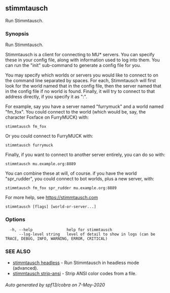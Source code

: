 ## stimmtausch

Run Stimmtausch.

### Synopsis

Run Stimmtausch.
	
Stimmtausch is a client for connecting to MU* servers. You can specify these in
your config file, along with information used to log into them. You can run the
"init" sub-command to generate a config file for you.

You may specify which worlds or servers you would like to connect to on the
command line separated by spaces. For each, Stimmtausch will first look for the
world named that in the config file, then the server named that in the config
file if no world is found. Finally, it will try to connect to that address
directly, if you specify it as "<host>:<port>".

For example, say you have a server named "furrymuck" and a world named "fm_fox".
You could connect to the world (which would be, say, the character Foxface on
FurryMUCK) with:

    stimmtausch fm_fox
	
Or you could connect to FurryMUCK with:

    stimmtausch furrymuck
	
Finally, if you want to connect to another server entirely, you can do so with:

    stimmtausch mu.example.org:8889
	
You can combine these at will, of course. if you have the world "spr_rudder",
you could connect to bot worlds, plus a new server, with:

    stimmtausch fm_fox spr_rudder mu.example.org:8889
	
For more help, see https://stimmtausch.com

```
stimmtausch [flags] [world-or-server...]
```

### Options

```
  -h, --help               help for stimmtausch
      --log-level string   level of detail to show in logs (can be TRACE, DEBUG, INFO, WARNING, ERROR, CRITICAL)
```

### SEE ALSO

* [stimmtausch headless](stimmtausch_headless.md)	 - Run Stimmtausch in headless mode (advanced).
* [stimmtausch strip-ansi](stimmtausch_strip-ansi.md)	 - Strip ANSI color codes from a file.

###### Auto generated by spf13/cobra on 7-May-2020
